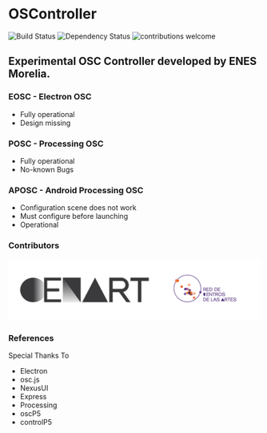 # OSController

![Build Status](https://travis-ci.org/dwyl/esta.svg?branch=master)
![Dependency Status](https://david-dm.org/dwyl/esta.svg)
![contributions welcome](https://img.shields.io/badge/contributions-welcome-brightgreen.svg?style=flat)

## Experimental OSC Controller developed by ENES Morelia.

### EOSC - Electron OSC

* Fully operational
* Design missing

### POSC - Processing OSC

* Fully operational
* No-known Bugs

### APOSC - Android Processing OSC

* Configuration scene does not work
* Must configure before launching
* Operational

### Contributors

<a href="https://opencollective.com/visjs/sponsor/0/website" target="_blank"><img src="img/cenart.png"></a>

### References

Special Thanks To

* Electron
* osc.js
* NexusUI
* Express
* Processing
* oscP5 
* controlP5




